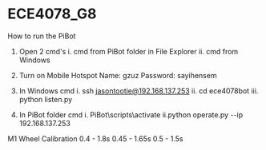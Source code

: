 # ECE4078_G8

How to run the PiBot
1. Open 2 cmd's
 i. cmd from PiBot folder in File Explorer
 ii. cmd from Windows

2. Turn on Mobile Hotspot
   Name: gzuz
   Password: sayihensem

3. In Windows cmd
   i. ssh jasontootie@192.168.137.253
   ii. cd ece4078bot
   iii. python listen.py

4. In PiBot folder cmd
   i. PiBot\scripts\activate
   ii.python operate.py --ip 192.168.137.253


M1 Wheel Calibration
0.4 - 1.8s
0.45 - 1.65s
0.5 - 1.5s
